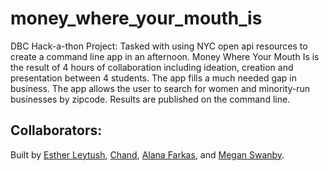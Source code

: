 # money_where_your_mouth_is
DBC Hack-a-thon Project: Tasked with using NYC open api resources to create a command line app in an afternoon. Money Where Your Mouth Is is the result of 4 hours of collaboration including ideation, creation and presentation between 4 students. The app fills a much needed gap in business.  The app allows the user to search for women and minority-run businesses by zipcode. Results are published on the command line.

## Collaborators:
Built by [Esther Leytush](https://github.com/mindplace), [Chand](https://github.com/radicaldesi), [Alana Farkas](https://github.com/AlanaFarkas), and [Megan Swanby](https://github.com/NYCSwan).
